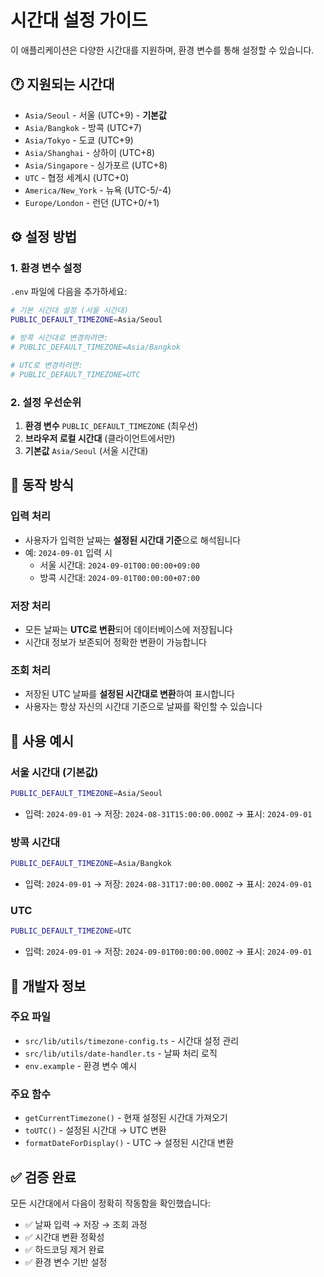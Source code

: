 # 시간대 설정 가이드

이 애플리케이션은 다양한 시간대를 지원하며, 환경 변수를 통해 설정할 수 있습니다.

## 🕐 지원되는 시간대

- `Asia/Seoul` - 서울 (UTC+9) - **기본값**
- `Asia/Bangkok` - 방콕 (UTC+7)
- `Asia/Tokyo` - 도쿄 (UTC+9)
- `Asia/Shanghai` - 상하이 (UTC+8)
- `Asia/Singapore` - 싱가포르 (UTC+8)
- `UTC` - 협정 세계시 (UTC+0)
- `America/New_York` - 뉴욕 (UTC-5/-4)
- `Europe/London` - 런던 (UTC+0/+1)

## ⚙️ 설정 방법

### 1. 환경 변수 설정

`.env` 파일에 다음을 추가하세요:

```bash
# 기본 시간대 설정 (서울 시간대)
PUBLIC_DEFAULT_TIMEZONE=Asia/Seoul

# 방콕 시간대로 변경하려면:
# PUBLIC_DEFAULT_TIMEZONE=Asia/Bangkok

# UTC로 변경하려면:
# PUBLIC_DEFAULT_TIMEZONE=UTC
```

### 2. 설정 우선순위

1. **환경 변수** `PUBLIC_DEFAULT_TIMEZONE` (최우선)
2. **브라우저 로컬 시간대** (클라이언트에서만)
3. **기본값** `Asia/Seoul` (서울 시간대)

## 🔄 동작 방식

### 입력 처리

- 사용자가 입력한 날짜는 **설정된 시간대 기준**으로 해석됩니다
- 예: `2024-09-01` 입력 시
  - 서울 시간대: `2024-09-01T00:00:00+09:00`
  - 방콕 시간대: `2024-09-01T00:00:00+07:00`

### 저장 처리

- 모든 날짜는 **UTC로 변환**되어 데이터베이스에 저장됩니다
- 시간대 정보가 보존되어 정확한 변환이 가능합니다

### 조회 처리

- 저장된 UTC 날짜를 **설정된 시간대로 변환**하여 표시합니다
- 사용자는 항상 자신의 시간대 기준으로 날짜를 확인할 수 있습니다

## 📝 사용 예시

### 서울 시간대 (기본값)

```bash
PUBLIC_DEFAULT_TIMEZONE=Asia/Seoul
```

- 입력: `2024-09-01` → 저장: `2024-08-31T15:00:00.000Z` → 표시: `2024-09-01`

### 방콕 시간대

```bash
PUBLIC_DEFAULT_TIMEZONE=Asia/Bangkok
```

- 입력: `2024-09-01` → 저장: `2024-08-31T17:00:00.000Z` → 표시: `2024-09-01`

### UTC

```bash
PUBLIC_DEFAULT_TIMEZONE=UTC
```

- 입력: `2024-09-01` → 저장: `2024-09-01T00:00:00.000Z` → 표시: `2024-09-01`

## 🔧 개발자 정보

### 주요 파일

- `src/lib/utils/timezone-config.ts` - 시간대 설정 관리
- `src/lib/utils/date-handler.ts` - 날짜 처리 로직
- `env.example` - 환경 변수 예시

### 주요 함수

- `getCurrentTimezone()` - 현재 설정된 시간대 가져오기
- `toUTC()` - 설정된 시간대 → UTC 변환
- `formatDateForDisplay()` - UTC → 설정된 시간대 변환

## ✅ 검증 완료

모든 시간대에서 다음이 정확히 작동함을 확인했습니다:

- ✅ 날짜 입력 → 저장 → 조회 과정
- ✅ 시간대 변환 정확성
- ✅ 하드코딩 제거 완료
- ✅ 환경 변수 기반 설정
